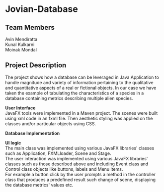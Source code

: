 # Jovian-Database

## Team Members  
Avin Mendiratta  
Kunal Kulkarni  
Moinak Mondal 

## Project Description
The project shows how a database can be leveraged in Java Application to handle magnitude and variety of information pertaining to the qualitative and quantitative  aspects of a real or fictional objects. 
In our case we have taken the example of tabulating the characteristics of a species in a database containing metrics describing multiple alien species.

**User Interface**  
JavaFX tools were implemented in a Maven project. The scenes were built using xml code in an fxml file. 
Then aesthetic styling was applied on the classes and/or particular objects using CSS.

**Database Implementation**  

**UI logic**  
The main class was implemented using various JavaFX libraries' classes such as Application, FXMLloader, Scene and Stage.  
The user interaction was implemented using various JavaFX libraries' classes such as those described above and including Event class and Control class objects like buttons, labels and Menu items.  
For example a button click by the user prompts a method in the controller class that produces a predefined result such change of scene, displaying the database metrics' values etc.  
